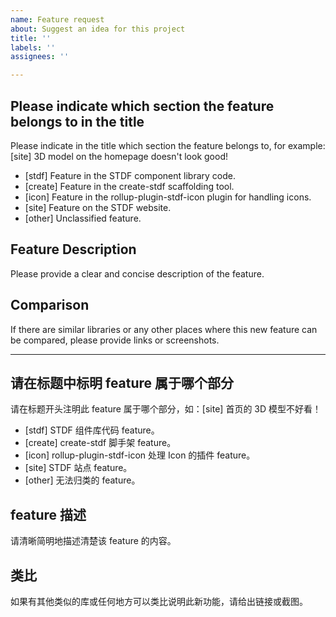 ```yaml
---
name: Feature request
about: Suggest an idea for this project
title: ''
labels: ''
assignees: ''

---
```


## Please indicate which section the feature belongs to in the title

Please indicate in the title which section the feature belongs to, for example: [site] 3D model on the homepage doesn't look good!
- [stdf] Feature in the STDF component library code.
- [create] Feature in the create-stdf scaffolding tool.
- [icon] Feature in the rollup-plugin-stdf-icon plugin for handling icons.
- [site] Feature on the STDF website.
- [other] Unclassified feature.

## Feature Description

Please provide a clear and concise description of the feature.

## Comparison

If there are similar libraries or any other places where this new feature can be compared, please provide links or screenshots.

---

## 请在标题中标明 feature  属于哪个部分

请在标题开头注明此 feature 属于哪个部分，如：[site] 首页的 3D 模型不好看！
- [stdf] STDF 组件库代码 feature。
- [create] create-stdf 脚手架 feature。
- [icon] rollup-plugin-stdf-icon 处理 Icon 的插件 feature。
- [site] STDF 站点 feature。
- [other] 无法归类的 feature。

## feature 描述

请清晰简明地描述清楚该 feature 的内容。

## 类比

如果有其他类似的库或任何地方可以类比说明此新功能，请给出链接或截图。